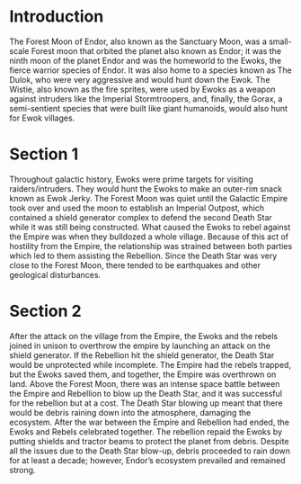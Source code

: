 # Introduction

The Forest Moon of Endor, also known as the Sanctuary Moon, was a small-scale Forest moon that orbited the planet also known as Endor; it was the ninth moon of the planet Endor and was the homeworld to the Ewoks, the fierce warrior species of Endor.
It was also home to a species known as The Dulok, who were very aggressive and would hunt down the Ewok.
The Wistie, also known as the fire sprites, were used by Ewoks as a weapon against intruders like the Imperial Stormtroopers, and, finally, the Gorax, a semi-sentient species that were built like giant humanoids, would also hunt for Ewok villages.

# Section 1

Throughout galactic history, Ewoks were prime targets for visiting raiders/intruders.
They would hunt the Ewoks to make an outer-rim snack known as Ewok Jerky.
The Forest Moon was quiet until the Galactic Empire took over and used the moon to establish an Imperial Outpost, which contained a shield generator complex to defend the second Death Star while it was still being constructed.
What caused the Ewoks to rebel against the Empire was when they bulldozed a whole village.
Because of this act of hostility from the Empire, the relationship was strained between both parties which led to them assisting the Rebellion.
Since the Death Star was very close to the Forest Moon, there tended to be earthquakes and other geological disturbances.

# Section 2

After the attack on the village from the Empire, the Ewoks and the rebels joined in unison to overthrow the empire by launching an attack on the shield generator.
If the Rebellion hit the shield generator, the Death Star would be unprotected while incomplete.
The Empire had the rebels trapped, but the Ewoks saved them, and together, the Empire was overthrown on land.
Above the Forest Moon, there was an intense space battle between the Empire and Rebellion to blow up the Death Star, and it was successful for the rebellion but at a cost.
The Death Star blowing up meant that there would be debris raining down into the atmosphere, damaging the ecosystem.
After the war between the Empire and Rebellion had ended, the Ewoks and Rebels celebrated together.
The rebellion repaid the Ewoks by putting shields and tractor beams to protect the planet from debris.
Despite all the issues due to the Death Star blow-up, debris proceeded to rain down for at least a decade; however, Endor’s ecosystem prevailed and remained strong.
